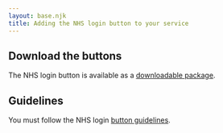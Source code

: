 ```yaml
---
layout: base.njk
title: Adding the NHS login button to your service
---
```


## Download the buttons

The NHS login button is available as a [downloadable package](https://github.com/nhsconnect/nhslogin/raw/master/NHS%20login%20buttons.zip).

## Guidelines

You must follow the NHS login [button guidelines](https://github.com/nhsconnect/nhslogin/raw/master/NHSloginbuttonguidelines.pdf).


